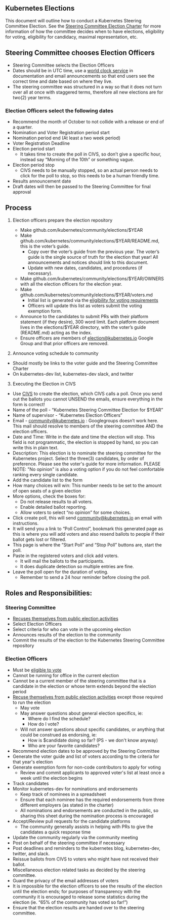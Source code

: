 ## Kubernetes Elections

This document will outline how to conduct a Kubernetes Steering Committee
Election. See the [Steering Committee Election Charter](https://git.k8s.io/steering/elections.md)
for more information of how the committee decides when to have elections,
eligibility for voting, eligibility for candidacy, maximal representation, etc.

## Steering Committee chooses Election Officers

- Steering Committee selects the Election Officers
- Dates should be in UTC time, use a [world clock service](https://www.timeanddate.com/worldclock/fixedtime.html?msg=Election+Test&iso=20181101T00&p1=%3A&ah=10) in documentation and email announcements so that end users see the correct time and date based on where they live.
- The steering committee was structured in a way so that it does not turn over all at once with staggered terms, therefore all new elections are for two(2) year terms.


### Election Officers select the following dates

- Recommend the month of October to not collide with a release or end of a quarter.
- Nomination and Voter Registration period start
- Nomination period end (At least a two week period)
- Voter Registration Deadline
- Election period start
  - It takes time to create the poll in CIVS, so don’t give a specific hour, instead say “Morning of the 10th” or something vague.
- Election period stop
  - CIVS needs to be manually stopped, so an actual person needs to click for the poll to stop, so this needs to be a human friendly time.
- Results announcement date
- Draft dates will then be passed to the Steering Committee for final approval

## Process

1. Election officers prepare the election repository
   - Make github.com/kubernetes/community/elections/$YEAR
   - Make github.com/kubernetes/community/elections/$YEAR/README.md, this is the voter’s guide.
     - Copy over the voter’s guide from the previous year. The voter’s guide is the single source of truth for the election that year! All announcements and notices should link to this document.
     - Update with new dates, candidates, and procedures (if necessary).
   - Make github.com/kubernetes/community/elections/$YEAR/OWNERS with all the election officers for the election year.
   - Make github.com/kubernetes/community/elections/$YEAR/voters.md
     - Initial list is generated via the [eligibility for voting requirements][eligible to vote]
     - Officers will update this list as voters submit the voting exemption form.
   - Announce to the candidates to submit PRs with their platform statement (if they desire), 300 word limit. Each platform document lives in the elections/$YEAR directory, with the voter’s guide (README.md) acting as the index.
   - Ensure officers are members of election@kubernetes.io Google Group and that prior officers are removed. 

2. Announce voting schedule to community

- Should mostly be links to the voter guide and the Steering Committee Charter
- On kubernetes-dev list, kubernetes-dev slack, and twitter

3. Executing the Election in CIVS

- Use [CIVS](http://civs.cs.cornell.edu/civs_create.html) to create the election, which CIVS calls a poll. Once you send out the ballots you cannot UNSEND the emails, ensure everything in the form is correct!
- Name of the poll - “Kubernetes Steering Committee Election for $YEAR”
- Name of supervisor - “Kubernetes Election Officers”
- Email - community@kubernetes.io : Googlegroups doesn’t work here. This mail should resolve to members of the steering committee AND the election officers.
- Date and Time: Write in the date and time the election will stop. This field is not programmatic, the election is stopped by hand, so you can write this in plain text.
- Description: This election is to nominate the steering committee for the Kubernetes project. Select the three(3) candidates, by order of preference. Please see the voter's guide for more information.  PLEASE NOTE: "No opinion" is also a voting option if you do not feel comfortable ranking every single candidate.
- Add the candidate list to the form
- How many choices will win: This number needs to be set to the amount of open seats of a given election
- More options, check the boxes for:
  - Do not release results to all voters.
  - Enable detailed ballot reporting.
  - Allow voters to select “no opinion” for some choices.
- Click create poll, this will send community@kubernetes.io an email with instructions.
- It will send you a link to “Poll Control”, bookmark this generated page as this is where you will add voters and also resend ballots to people if their ballot gets lost or filtered.
- This page is where the “Start Poll” and “Stop Poll” buttons are, start the poll.
- Paste in the registered voters and click add voters.
  - It will mail the ballots to the participants.
  - It does duplicate detection so multiple entries are fine.
- Leave the poll open for the duration of voting.
  - Remember to send a 24 hour reminder before closing the poll.

## Roles and Responsibilities:

### Steering Committee

- [Recuses themselves from public election activities][election-recusal]
- Select Election Officers
- Select criteria for who can vote in the upcoming election
- Announces results of the election to the community
- Commit the results of the election to the Kubernetes Steering Committee repository

### Election Officers

- Must be [eligible to vote]
- Cannot be running for office in the current election
- Cannot be a current member of the steering committee that is a candidate in the election or whose term extends beyond the election period
- [Recuse themselves from public election activities][election-recusal] except those required to run the election
  - May vote
  - May answer questions about general election specifics, ie:
    - Where do I find the schedule?
    - How do I vote?
  - Will not answer questions about specific candidates, or anything that could be construed as endorsing, ie:
    - How is $candidate doing so far? (PS - we don't know anyway)
    - Who are your favorite candidates?
- Recommend election dates to be approved by the Steering Committee
- Generate the voter guide and list of voters according to the criteria for that year's election
- Generate exemption form for non-code contributors to apply for voting
  - Review and commit applicants to approved voter's list at least once a week until the election begins
- Track candidates
- Monitor kubernetes-dev for nominations and endorsements
  - Keep track of nominees in a spreadsheet
  - Ensure that each nominee has the required endorsements from three different employers (as stated in the charter)
  - All nominations and endorsements are conducted in the public, so sharing this sheet during the nomination process is encouraged
- Accept/Review pull requests for the candidate platforms
  - The community generally assists in helping with PRs to give the candidates a quick response time
- Update the community regularly via the community meeting
- Post on behalf of the steering committee if necessary
- Post deadlines and reminders to the kubernetes blog, kubernetes-dev, twitter, and slack.
- Reissue ballots from CIVS to voters who might have not received their ballot.
- Miscellaneous election related tasks as decided by the steering committee.
- Guard the privacy of the email addresses of voters
- It is impossible for the election officers to see the results of the election until the election ends; for purposes of transparency with the community it is encouraged to release some statistics during the election (ie. “65% of the community has voted so far!”)
- Ensure that the election results are handed over to the steering committee.


[eligible to vote]: https://github.com/kubernetes/steering/blob/master/elections.md#eligibility-for-voting
[election-recusal]: https://github.com/kubernetes/steering/blob/master/elections.md#steering-committee-and-election-officer-recusal
